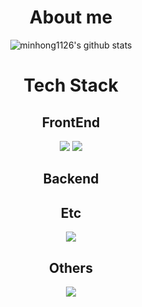 <div align="center">

# About me
![minhong1126's github stats](https://github-readme-stats.vercel.app/api?username=minhong1126&show_icons=true) 

# Tech Stack
## FrontEnd
<img src="https://img.shields.io/badge/JavaScript-F7DF1E?style=flat-square&logo=JS&logoColor=white"/>
<img src="https://img.shields.io/badge/React-61DAFB?style=flat-square&logo=React&logoColor=white"/>

</br>

## Backend

## Etc
<img src="https://img.shields.io/badge/C++-00599C?style=flat-square&logo=C++&logoColor=white"/>

</br>

## Others
<a href="https://minjh1126.tistory.com" target="_blank"><img src="https://img.shields.io/badge/Tistory-000000?style=flat-square&logo=Tistory&logoColor=white"/></a>

</div>


<!--
**minhong1126/minhong1126** is a ✨ _special_ ✨ repository because its `README.md` (this file) appears on your GitHub profile.

Here are some ideas to get you started:

- 🔭 I’m currently working on ...
- 🌱 I’m currently learning ...
- 👯 I’m looking to collaborate on ...
- 🤔 I’m looking for help with ...
- 💬 Ask me about ...
- 📫 How to reach me: ...
- 😄 Pronouns: ...
- ⚡ Fun fact: ...
-->
